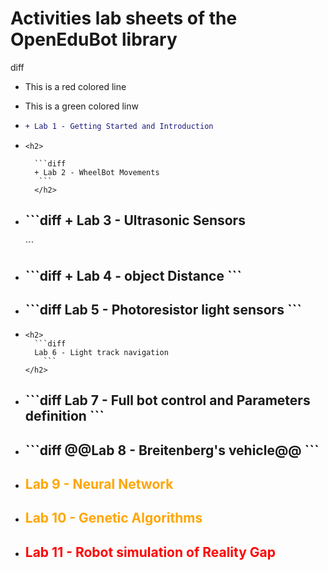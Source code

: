 <!DOCTYPE html>
<html>
<head>
  </head>
  <body>
   
<h1>Activities lab sheets of the OpenEduBot library</h1>

    
diff
- This is a red colored line
+ This is a green colored linw
    
    
<ul> 
  <li>
      
```diff
+ Lab 1 - Getting Started and Introduction
```

  </li>
    <li>
      
    <h2>
      
      ```diff
      + Lab 2 - WheelBot Movements
       ```
      </h2>
     
  </li>
  <li>
    <h2>
            ```diff
     + Lab 3 - Ultrasonic Sensors</h2> 
     ```
  </li>
    <li>
    <h2>
      ```diff
     + Lab 4 - object Distance
      ```
      </h2>
  </li>
  <li>
    <h2>
    ```diff
      Lab 5 - Photoresistor light sensors
    ```
    </h2>
  </li>
  <li>
    
    <h2>
      ```diff
      Lab 6 - Light track navigation
        ```
    </h2>
  </li>  
  <li>
    <h2>
      ```diff
      Lab 7 - Full bot control and Parameters definition
        ```
    </h2>
  </li>
  <li>
    <h2>
      ```diff
      @@Lab 8 - Breitenberg's vehicle@@
    ```
    </h2>
  </li>
  <li>
    <h2 style="color:orange">Lab 9 - Neural Network</h2>
  </li>
  <li>
    <h2 style="color:orange">Lab 10 - Genetic Algorithms</h2>
  </li>
  <li>
    <h2 style="color:red">Lab 11 - Robot simulation of Reality Gap</h2>
  </li>

</ul>
  </body>





